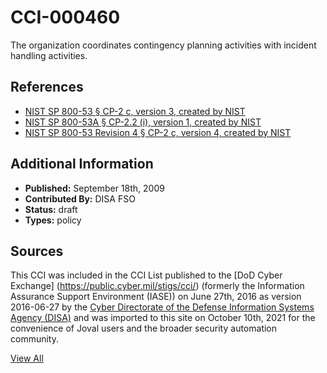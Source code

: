 # CCI-000460

The organization coordinates contingency planning activities with incident handling activities.

## References ##

* [NIST SP 800-53 § CP-2 c, version 3, created by NIST](http://csrc.nist.gov/publications/PubsSPs.html)
* [NIST SP 800-53A § CP-2.2 (i), version 1, created by NIST](http://csrc.nist.gov/publications/PubsSPs.html)
* [NIST SP 800-53 Revision 4 § CP-2 c, version 4, created by NIST](http://csrc.nist.gov/publications/PubsSPs.html)


## Additional Information ##

* **Published:** September 18th, 2009
* **Contributed By:** DISA FSO
* **Status:** draft
* **Types:** policy

## Sources ##

This CCI was included in the CCI List published to the [DoD Cyber Exchange]
(https://public.cyber.mil/stigs/cci/) (formerly the Information Assurance Support Environment
(IASE)) on June 27th, 2016 as version 2016-06-27 by the [Cyber Directorate of the Defense 
Information Systems Agency (DISA)](https://public.cyber.mil/about-cyber/) and was imported to 
this site on October 10th, 2021 for the convenience of Joval users and the broader security automation community.

[View All](../README.md)
